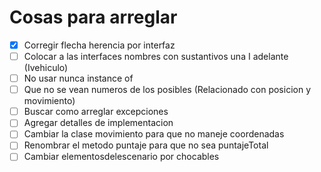 # Cosas para arreglar

- [x] Corregir flecha herencia por interfaz
- [ ] Colocar a las interfaces nombres con sustantivos una I adelante (Ivehiculo)
- [ ] No usar nunca instance of
- [ ] Que no se vean numeros de los posibles (Relacionado con posicion y movimiento)
- [ ] Buscar como arreglar excepciones
- [ ] Agregar detalles de implementacion
- [ ] Cambiar la clase movimiento para que no maneje coordenadas
- [ ] Renombrar el metodo puntaje para que no sea puntajeTotal
- [ ] Cambiar elementosdelescenario por chocables